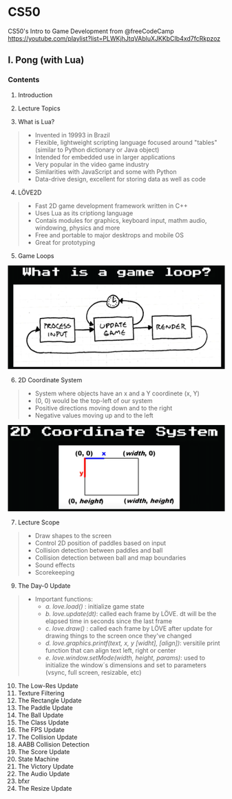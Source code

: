 # CS50
CS50's Intro to Game Development from @freeCodeCamp
https://youtube.com/playlist?list=PLWKjhJtqVAbluXJKKbCIb4xd7fcRkpzoz

## I. Pong (with Lua)

### Contents
1. Introduction
2. Lecture Topics

3. What is Lua?

  > - Invented in 19993 in Brazil
  > - Flexible, lightweight scripting language focused around "tables" (similar to Python dictionary or Java object)
  > - Intended for embedded use in larger applications
  > - Very popular in the video game industry
  > - Similarities with JavaScript and some with Python
  > - Data-drive design, excellent for storing data as well as code
  
4. LÖVE2D

  > - Fast 2D game development framework written in C++
  > - Uses Lua as its criptiong language
  > - Contais modules for graphics, keyboard input, mathm audio, windowing, physics and more
  > - Free and portable to major desktrops and mobile OS
  > - Great for prototyping

5. Game Loops

![Image of GameLoops](image/gameProcess.PNG)

6. 2D Coordinate System

  > - System where objects have an x and a Y coordinete (x, Y)
  > - (0, 0) would be the top-left of our system
  > - Positive directions moving down and to the right
  > - Negative values moving up and to the left
 
 ![Image of 2dSystem](image/2dSystem.PNG)

7. Lecture Scope

  > - Draw shapes to the screen
  > - Control 2D position of paddles based on input
  > - Collision detection between paddles and ball
  > - Collision detection between ball and map boundaries
  > - Sound effects
  > - Scorekeeping

9. The Day-0 Update

  > - Important functions:
  >   - *a. love.load()*    : initialize game state
  >   - *b. love.update(dt)*: called each frame by LÖVE. dt will be the elapsed time in seconds since the last frame
  >   - *c. love.draw()*    : called each frame by LÖVE after update for drawing things to the screen once they've changed
  >   - *d. love.graphics.printf(text, x, y [widht], [align])*: versitile print function that can align text left, right or center
  >   - *e. love.window.setMode(width, height, params)*: used to initialize the window´s dimensions and set to parameters (vsync, full screen, resizable, etc)
  
10. The Low-Res Update
11. Texture Filtering
12. The Rectangle Update
13. The Paddle Update
14. The Ball Update
15. The Class Update
16. The FPS Update
17. The Collision Update
18. AABB Collision Detection
19. The Score Update
20. State Machine
21. The Victory Update
22. The Audio Update
23. bfxr
24. The Resize Update
